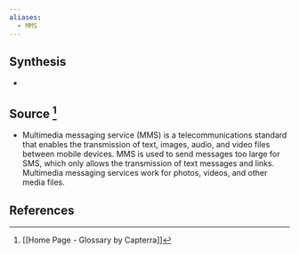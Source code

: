 ```yaml
---
aliases:
  - MMS
---
```

## Synthesis
- 
## Source [^1]
- Multimedia messaging service (MMS) is a telecommunications standard that enables the transmission of text, images, audio, and video files between mobile devices. MMS is used to send messages too large for SMS, which only allows the transmission of text messages and links. Multimedia messaging services work for photos, videos, and other media files.
## References

[^1]: [[Home Page - Glossary by Capterra]]